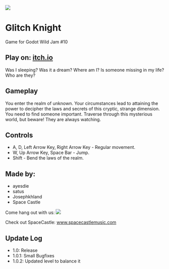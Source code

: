 ![](https://img.itch.zone/aW1nLzIyMTk4OTgucG5n/original/%2Ft6rLv.png)

# Glitch Knight

Game for Godot Wild Jam #10 

## Play on: [itch.io](https://ayesdie.itch.io/glitch-knight)

Was I sleeping? Was it a dream? Where am I? Is someone missing in my life? Who are they?

## Gameplay

You enter the realm of unknown. Your circumstances lead to attaining the power to decipher the laws and secrets of this cryptic, strange dimension. You need to find someone important. Traverse through this mysterious world, but beware! They are always watching.

## Controls

- A, D, Left Arrow Key, Right Arrow Key - Regular movement.
- W, Up Arrow Key, Space Bar - Jump.
- Shift - Bend the laws of the realm.

## Made by:
- ayesdie
- satus
- Josephkhland
- Space Castle

<p>
  Come hang out with us: <a href="https://discord.gg/tfdMJDF"><img src="https://img.shields.io/badge/discord-join-7289DA.svg?logo=discord&longCache=true&style=flat" /></a>
</p>

Check out SpaceCastle: www.spacecastlemusic.com

## Update Log

- 1.0: Release
- 1.0.1: Small Bugfixes
- 1.0.2: Updated level to balance it
